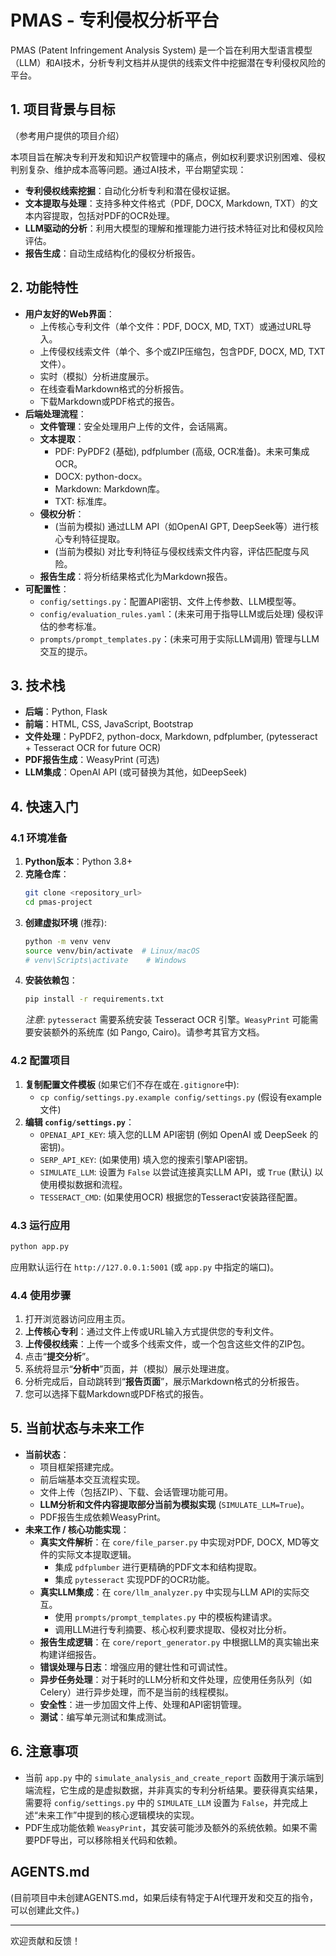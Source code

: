 # PMAS - 专利侵权分析平台

PMAS (Patent Infringement Analysis System) 是一个旨在利用大型语言模型（LLM）和AI技术，分析专利文档并从提供的线索文件中挖掘潜在专利侵权风险的平台。

## 1. 项目背景与目标

（参考用户提供的项目介绍）

本项目旨在解决专利开发和知识产权管理中的痛点，例如权利要求识别困难、侵权判别复杂、维护成本高等问题。通过AI技术，平台期望实现：

*   **专利侵权线索挖掘**：自动化分析专利和潜在侵权证据。
*   **文本提取与处理**：支持多种文件格式（PDF, DOCX, Markdown, TXT）的文本内容提取，包括对PDF的OCR处理。
*   **LLM驱动的分析**：利用大模型的理解和推理能力进行技术特征对比和侵权风险评估。
*   **报告生成**：自动生成结构化的侵权分析报告。

## 2. 功能特性

*   **用户友好的Web界面**：
    *   上传核心专利文件（单个文件：PDF, DOCX, MD, TXT）或通过URL导入。
    *   上传侵权线索文件（单个、多个或ZIP压缩包，包含PDF, DOCX, MD, TXT文件）。
    *   实时（模拟）分析进度展示。
    *   在线查看Markdown格式的分析报告。
    *   下载Markdown或PDF格式的报告。
*   **后端处理流程**：
    *   **文件管理**：安全处理用户上传的文件，会话隔离。
    *   **文本提取**：
        *   PDF: PyPDF2 (基础), pdfplumber (高级, OCR准备)。未来可集成OCR。
        *   DOCX: python-docx。
        *   Markdown: Markdown库。
        *   TXT: 标准库。
    *   **侵权分析**：
        *   (当前为模拟) 通过LLM API（如OpenAI GPT, DeepSeek等）进行核心专利特征提取。
        *   (当前为模拟) 对比专利特征与侵权线索文件内容，评估匹配度与风险。
    *   **报告生成**：将分析结果格式化为Markdown报告。
*   **可配置性**：
    *   `config/settings.py`：配置API密钥、文件上传参数、LLM模型等。
    *   `config/evaluation_rules.yaml`：(未来可用于指导LLM或后处理) 侵权评估的参考标准。
    *   `prompts/prompt_templates.py`：(未来可用于实际LLM调用) 管理与LLM交互的提示。

## 3. 技术栈

*   **后端**：Python, Flask
*   **前端**：HTML, CSS, JavaScript, Bootstrap
*   **文件处理**：PyPDF2, python-docx, Markdown, pdfplumber, (pytesseract + Tesseract OCR for future OCR)
*   **PDF报告生成**：WeasyPrint (可选)
*   **LLM集成**：OpenAI API (或可替换为其他，如DeepSeek)

## 4. 快速入门

### 4.1 环境准备

1.  **Python版本**：Python 3.8+
2.  **克隆仓库**：
    ```bash
    git clone <repository_url>
    cd pmas-project
    ```
3.  **创建虚拟环境** (推荐):
    ```bash
    python -m venv venv
    source venv/bin/activate  # Linux/macOS
    # venv\Scripts\activate    # Windows
    ```
4.  **安装依赖包**：
    ```bash
    pip install -r requirements.txt
    ```
    *注意*: `pytesseract` 需要系统安装 Tesseract OCR 引擎。`WeasyPrint` 可能需要安装额外的系统库 (如 Pango, Cairo)。请参考其官方文档。

### 4.2 配置项目

1.  **复制配置文件模板** (如果它们不存在或在`.gitignore`中):
    *   `cp config/settings.py.example config/settings.py` (假设有example文件)
2.  **编辑 `config/settings.py`**：
    *   `OPENAI_API_KEY`: 填入您的LLM API密钥 (例如 OpenAI 或 DeepSeek 的密钥)。
    *   `SERP_API_KEY`: (如果使用) 填入您的搜索引擎API密钥。
    *   `SIMULATE_LLM`: 设置为 `False` 以尝试连接真实LLM API，或 `True` (默认) 以使用模拟数据和流程。
    *   `TESSERACT_CMD`: (如果使用OCR) 根据您的Tesseract安装路径配置。

### 4.3 运行应用

```bash
python app.py
```
应用默认运行在 `http://127.0.0.1:5001` (或 `app.py` 中指定的端口)。

### 4.4 使用步骤

1.  打开浏览器访问应用主页。
2.  **上传核心专利**：通过文件上传或URL输入方式提供您的专利文件。
3.  **上传侵权线索**：上传一个或多个线索文件，或一个包含这些文件的ZIP包。
4.  点击“**提交分析**”。
5.  系统将显示“**分析中**”页面，并（模拟）展示处理进度。
6.  分析完成后，自动跳转到“**报告页面**”，展示Markdown格式的分析报告。
7.  您可以选择下载Markdown或PDF格式的报告。

## 5. 当前状态与未来工作

*   **当前状态**：
    *   项目框架搭建完成。
    *   前后端基本交互流程实现。
    *   文件上传（包括ZIP）、下载、会话管理功能可用。
    *   **LLM分析和文件内容提取部分当前为模拟实现** (`SIMULATE_LLM=True`)。
    *   PDF报告生成依赖WeasyPrint。
*   **未来工作 / 核心功能实现**：
    *   **真实文件解析**：在 `core/file_parser.py` 中实现对PDF, DOCX, MD等文件的实际文本提取逻辑。
        *   集成 `pdfplumber` 进行更精确的PDF文本和结构提取。
        *   集成 `pytesseract` 实现PDF的OCR功能。
    *   **真实LLM集成**：在 `core/llm_analyzer.py` 中实现与LLM API的实际交互。
        *   使用 `prompts/prompt_templates.py` 中的模板构建请求。
        *   调用LLM进行专利摘要、核心权利要求提取、侵权对比分析。
    *   **报告生成逻辑**：在 `core/report_generator.py` 中根据LLM的真实输出来构建详细报告。
    *   **错误处理与日志**：增强应用的健壮性和可调试性。
    *   **异步任务处理**：对于耗时的LLM分析和文件处理，应使用任务队列（如Celery）进行异步处理，而不是当前的线程模拟。
    *   **安全性**：进一步加固文件上传、处理和API密钥管理。
    *   **测试**：编写单元测试和集成测试。

## 6. 注意事项

*   当前 `app.py` 中的 `simulate_analysis_and_create_report` 函数用于演示端到端流程，它生成的是虚拟数据，并非真实的专利分析结果。要获得真实结果，需要将 `config/settings.py` 中的 `SIMULATE_LLM` 设置为 `False`，并完成上述“未来工作”中提到的核心逻辑模块的实现。
*   PDF生成功能依赖 `WeasyPrint`，其安装可能涉及额外的系统依赖。如果不需要PDF导出，可以移除相关代码和依赖。

## AGENTS.md

(目前项目中未创建AGENTS.md，如果后续有特定于AI代理开发和交互的指令，可以创建此文件。)

---

欢迎贡献和反馈！
